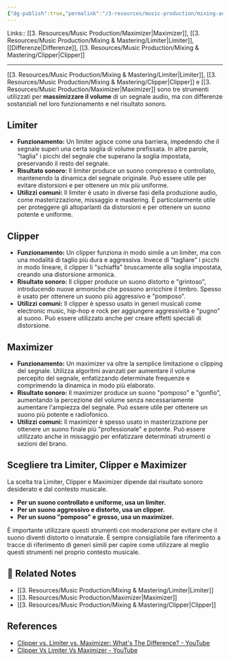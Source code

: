 ```yaml
---
{"dg-publish":true,"permalink":"/3-resources/music-production/mixing-and-mastering/differenza-tra-limiter-clipper-e-maximizer/","tags":["note"]}
---
```


Links:: [[3. Resources/Music Production/Maximizer\|Maximizer]], [[3. Resources/Music Production/Mixing & Mastering/Limiter\|Limiter]], [[Differenze\|Differenze]], [[3. Resources/Music Production/Mixing & Mastering/Clipper\|Clipper]]

---
[[3. Resources/Music Production/Mixing & Mastering/Limiter\|Limiter]], [[3. Resources/Music Production/Mixing & Mastering/Clipper\|Clipper]] e [[3. Resources/Music Production/Maximizer\|Maximizer]] sono tre strumenti utilizzati per **massimizzare il volume** di un segnale audio, ma con differenze sostanziali nel loro funzionamento e nel risultato sonoro.

## Limiter

- **Funzionamento:** Un limiter agisce come una barriera, impedendo che il segnale superi una certa soglia di volume prefissata. In altre parole, "taglia" i picchi del segnale che superano la soglia impostata, preservando il resto del segnale.
- **Risultato sonoro:** Il limiter produce un suono compresso e controllato, mantenendo la dinamica del segnale originale. Può essere utile per evitare distorsioni e per ottenere un mix più uniforme.
- **Utilizzi comuni:** Il limiter è usato in diverse fasi della produzione audio, come masterizzazione, missaggio e mastering. È particolarmente utile per proteggere gli altoparlanti da distorsioni e per ottenere un suono potente e uniforme.

## Clipper

- **Funzionamento:** Un clipper funziona in modo simile a un limiter, ma con una modalità di taglio più dura e aggressiva. Invece di "tagliare" i picchi in modo lineare, il clipper li "schiaffa" bruscamente alla soglia impostata, creando una distorsione armonica.
- **Risultato sonoro:** Il clipper produce un suono distorto e "grintoso", introducendo nuove armoniche che possono arricchire il timbro. Spesso è usato per ottenere un suono più aggressivo e "pomposo".
- **Utilizzi comuni:** Il clipper è spesso usato in generi musicali come electronic music, hip-hop e rock per aggiungere aggressività e "pugno" al suono. Può essere utilizzato anche per creare effetti speciali di distorsione.

## Maximizer

- **Funzionamento:** Un maximizer va oltre la semplice limitazione o clipping del segnale. Utilizza algoritmi avanzati per aumentare il volume percepito del segnale, enfatizzando determinate frequenze e comprimendo la dinamica in modo più elaborato.
- **Risultato sonoro:** Il maximizer produce un suono "pomposo" e "gonfio", aumentando la percezione del volume senza necessariamente aumentare l'ampiezza del segnale. Può essere utile per ottenere un suono più potente e radiofonico.
- **Utilizzi comuni:** Il maximizer è spesso usato in masterizzazione per ottenere un suono finale più "professionale" e potente. Può essere utilizzato anche in missaggio per enfatizzare determinati strumenti o sezioni del brano.

## Scegliere tra Limiter, Clipper e Maximizer

La scelta tra Limiter, Clipper e Maximizer dipende dal risultato sonoro desiderato e dal contesto musicale.

- **Per un suono controllato e uniforme, usa un limiter.**
- **Per un suono aggressivo e distorto, usa un clipper.**
- **Per un suono "pomposo" e grosso, usa un maximizer.**

È importante utilizzare questi strumenti con moderazione per evitare che il suono diventi distorto o innaturale. È sempre consigliabile fare riferimento a tracce di riferimento di generi simili per capire come utilizzare al meglio questi strumenti nel proprio contesto musicale.




## 🔗 Related Notes

- [[3. Resources/Music Production/Mixing & Mastering/Limiter\|Limiter]]
- [[3. Resources/Music Production/Maximizer\|Maximizer]]
- [[3. Resources/Music Production/Mixing & Mastering/Clipper\|Clipper]]



## References

- [Clipper vs. Limiter vs. Maximizer: What's The Difference? - YouTube](https://youtu.be/sIxAslcN8hc)
- [Clipper Vs Limiter Vs Maximizer - YouTube](https://youtu.be/RzxZT3imKA4)










